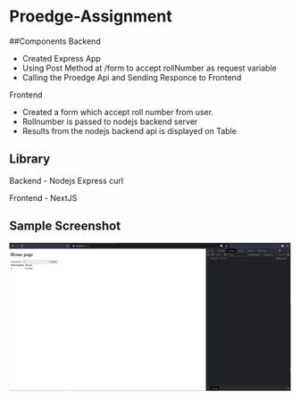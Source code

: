 # Proedge-Assignment

##Components
Backend 
- Created Express App
- Using Post Method at /form to accept rollNumber as request variable
- Calling the Proedge Api and Sending Responce to Frontend

Frontend
- Created a form which accept roll number from user.
- Rollnumber is passed to nodejs backend server
- Results from the nodejs backend api is displayed on Table 

## Library 
Backend - 
Nodejs
Express
curl

Frontend - 
NextJS


## Sample Screenshot
![Alt text](https://github.com/Sahilchandel5426/proedge-assignment/blob/main/sample.png?raw=true "Sample Screenshot")